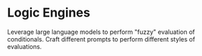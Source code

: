 # Logic Engines

Leverage large language models to perform "fuzzy" evaluation of conditionals. Craft different prompts to perform different styles of evaluations.

